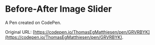 # Before-After Image Slider

A Pen created on CodePen.

Original URL: [https://codepen.io/ThomasEgMatthiesen/pen/GRVRBYK](https://codepen.io/ThomasEgMatthiesen/pen/GRVRBYK).

